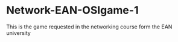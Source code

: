 # Network-EAN-OSIgame-1
This is the game requested in the networking course form the EAN university
